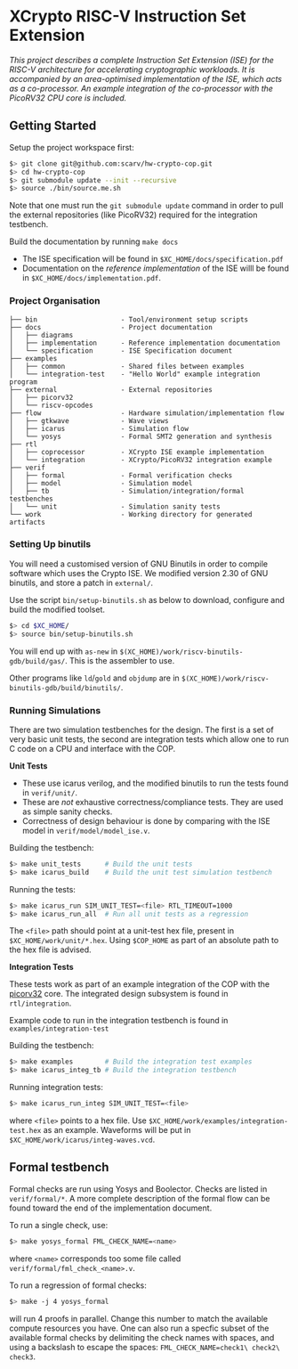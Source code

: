 
# XCrypto RISC-V Instruction Set Extension

*This project describes a complete Instruction Set Extension (ISE) for the
RISC-V architecture for accelerating cryptographic workloads. It is
accompanied by an area-optimised implementation of the ISE, which acts as
a co-processor. An example integration of the co-processor with the PicoRV32
CPU core is included.*

## Getting Started

Setup the project workspace first:

```sh
$> git clone git@github.com:scarv/hw-crypto-cop.git
$> cd hw-crypto-cop
$> git submodule update --init --recursive
$> source ./bin/source.me.sh
```

Note that one must run the `git submodule update` command in order to
pull the external repositories (like PicoRV32) required for the integration
testbench.

Build the documentation by running `make docs`

- The ISE specification will be found in `$XC_HOME/docs/specification.pdf`
- Documentation on the *reference implementation* of the ISE willl be found
  in `$XC_HOME/docs/implementation.pdf`.

### Project Organisation

```
├── bin                     - Tool/environment setup scripts
├── docs                    - Project documentation
│   ├── diagrams
│   ├── implementation      - Reference implementation documentation
│   └── specification       - ISE Specification document
├── examples
│   ├── common              - Shared files between examples
│   └── integration-test    - "Hello World" example integration program
├── external                - External repositories
│   ├── picorv32
│   └── riscv-opcodes
├── flow                    - Hardware simulation/implementation flow
│   ├── gtkwave             - Wave views
│   ├── icarus              - Simulation flow
│   └── yosys               - Formal SMT2 generation and synthesis
├── rtl
│   ├── coprocessor         - XCrypto ISE example implementation
│   └── integration         - XCrypto/PicoRV32 integration example
├── verif
│   ├── formal              - Formal verification checks
│   ├── model               - Simulation model
│   ├── tb                  - Simulation/integration/formal testbenches
│   └── unit                - Simulation sanity tests
└── work                    - Working directory for generated artifacts
```

### Setting Up binutils

You will need a customised version of GNU Binutils in order to compile
software which uses the Crypto ISE. We modified version 2.30 of GNU
binutils, and store a patch in `external/`. 

Use the script `bin/setup-binutils.sh` as below to download, configure
and build the modified toolset.

```sh
$> cd $XC_HOME/
$> source bin/setup-binutils.sh
```

You will end up with `as-new` in 
`$(XC_HOME)/work/riscv-binutils-gdb/build/gas/`. This is the assembler to use.

Other programs like `ld`/`gold` and `objdump` are in
`$(XC_HOME)/work/riscv-binutils-gdb/build/binutils/`.

### Running Simulations

There are two simulation testbenches for the design. The first is a set of
very basic unit tests, the second are integration tests which allow one to
run C code on a CPU and interface with the COP.

**Unit Tests**

- These use icarus verilog, and the modified binutils to run the tests
  found in `verif/unit/`.
- These are *not* exhaustive correctness/compliance tests. They are used
  as simple sanity checks.
- Correctness of design behaviour is done by comparing with the ISE
  model in `verif/model/model_ise.v`.

Building the testbench:

```sh
$> make unit_tests      # Build the unit tests
$> make icarus_build    # Build the unit test simulation testbench
```

Running the tests:

```sh
$> make icarus_run SIM_UNIT_TEST=<file> RTL_TIMEOUT=1000
$> make icarus_run_all  # Run all unit tests as a regression
```

The `<file>` path should point at a unit-test hex file, present in
`$XC_HOME/work/unit/*.hex`. Using `$COP_HOME` as part of an absolute path
to the hex file is advised.

**Integration Tests**

These tests work as part of an example integration of the COP with the
[picorv32](https://github.com/cliffordwolf/picorv32) core.
The integrated design subsystem is found in `rtl/integration`.

Example code to run in the integration testbench is found in 
`examples/integration-test`

Building the testbench:

```sh
$> make examples        # Build the integration test examples
$> make icarus_integ_tb # Build the integration testbench
```

Running integration tests:

```sh
$> make icarus_run_integ SIM_UNIT_TEST=<file>
```

where `<file>` points to a hex file. 
Use `$XC_HOME/work/examples/integration-test.hex` as an example.
Waveforms will be put in `$XC_HOME/work/icarus/integ-waves.vcd`.

## Formal testbench

Formal checks are run using Yosys and Boolector. Checks are listed in
`verif/formal/*`. A more complete description of the formal flow can
be found toward the end of the implementation document.

To run a single check, use:

```sh
$> make yosys_formal FML_CHECK_NAME=<name>
```

where `<name>` corresponds too some file called 
`verif/formal/fml_check_<name>.v`.

To run a regression of formal checks:

```sh
$> make -j 4 yosys_formal
```

will run 4 proofs in parallel. Change this number to match the available
compute resources you have. One can also run a specfic subset of the
available formal checks by delimiting the check names with spaces, and using
a backslash to escape the spaces: `FML_CHECK_NAME=check1\ check2\ check3`.
